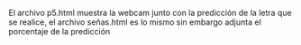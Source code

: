 El archivo p5.html muestra la webcam junto con la predicción de la letra que se realice, el archivo señas.html es lo mismo sin embargo adjunta el porcentaje de la predicción
